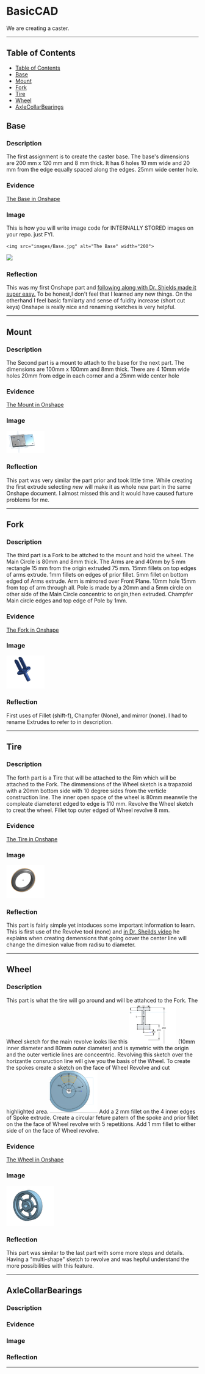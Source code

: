 
# BasicCAD

We are creating a caster.

---
## Table of Contents
* [Table of Contents](#Table-of-Contents)
* [Base](#Base)
* [Mount](#Mount)
* [Fork](#Fork)
* [Tire](#Tire)
* [Wheel](#Wheel)
* [AxleCollarBearings](#AxleCollarBearings)

## Base

### Description

The first assignment is to create the caster base.  The base's dimensions are 200 mm x 120 mm and 8 mm thick.  It has 6 holes 10 mm wide and 20 mm from the edge equally spaced along the edges. 25mm wide center hole.

### Evidence
[The Base in Onshape](https://cvilleschools.onshape.com/documents/220e283b758f19cc0b5e016e/w/b99eaa03907efb32ba77c17f/e/48e37ca861b914e94113693a)

### Image
This is how you will write image code for INTERNALLY STORED images on your repo.   just FYI.
~~~
<img src="images/Base.jpg" alt="The Base" width="200">
~~~
<img src="https://github.com/OneCHSEngr/BasicCAD/blob/master/images/Base.jpg" width="100">

### Reflection

This was my first Onshape part and [following along with Dr. Shields made it super easy.](https://www.youtube.com/watch?v=93BFUD-HAG8&feature=emb_title&scrlybrkr=5670f0b4) To be honest,I don't feel that I learned any new things. On the otherhand I feel basic familarty and sense of fuidity increase (short cut keys)
Onshape is really nice and renaming sketches is very helpful. 

---


## Mount

### Description

The Second part is a mount to attach to the base for the next part. The dimensions are 100mm x 100mm and 8mm thick. There are 4 10mm wide holes 20mm from edge in each corner and a 25mm wide center hole

### Evidence

[The Mount in Onshape](https://cvilleschools.onshape.com/documents/220e283b758f19cc0b5e016e/w/b99eaa03907efb32ba77c17f/e/48e37ca861b914e94113693a)

### Image

<img src="https://github.com/lmcmind85/BasicCAD/blob/master/Images/Screenshot%202020-09-29%20at%2012.50.58%20PM.png?raw=true" width="100">


### Reflection

This part was very similar the part prior and took little time. While creating the first extrude selecting *new* will make it as whole new part in the same Onshape document. I almost missed this and it would have caused furture problems for me.

---


## Fork

### Description

The third part is a Fork to be attched to the mount and hold the wheel. The Main Circle is 80mm and 8mm thick. The Arms are and 40mm by 5 mm rectangle 15 mm from the origin extruded 75 mm. 15mm fillets on top edges of arms extrude. 1mm fillets on edges of prior fillet. 5mm fillet on bottom edged of Arms extrude. Arm is mirrored over Front Plane. 10mm hole 15mm from top of arm through all. Pole is made by a 20mm and a 5mm circle on other side of the Main Circle concentric to origin,then extruded. Champfer Main circle edges and top edge of Pole by 1mm.

### Evidence

[The Fork in Onshape](https://cvilleschools.onshape.com/documents/220e283b758f19cc0b5e016e/w/b99eaa03907efb32ba77c17f/e/48e37ca861b914e94113693a)

### Image

<img src="https://github.com/lmcmind85/BasicCAD/blob/master/Images/Screenshot%202020-10-05%20at%207.10.36%20PM.png?raw=true" width="100">

### Reflection

First uses of Fillet (shift-f), Champfer (None), and mirror (none). I had to rename Extrudes to refer to in description.

---


## Tire

### Description

The forth part is a Tire that will be attached to the Rim which will be attached to the Fork. The dimmensions of the Wheel sketch is a trapazoid with a 20mm bottom side with 10 degree sides from the verticle construction line. The inner open space of the wheel is 80mm meanwile the compleate diameteret edged to edge is 110 mm. Revolve the Wheel sketch to creat the wheel. Fillet top outer edged of Wheel revolve 8 mm.

### Evidence

[The Tire in Onshape](https://cvilleschools.onshape.com/documents/0dfb53462fa7bac6dd9b1cba/w/e64599195b87f42e072fdcdf/e/33baf676d790845be69aecf8)

### Image

<img src="https://github.com/lmcmind85/BasicCAD/blob/master/Images/Screenshot%202020-10-06%20at%2010.59.43%20AM.png?raw=true" width="100">

### Reflection

This part is fairly simple yet intoduces some important information to learn. This is first use of the Revolve tool (none) and  [in Dr. Sheilds video](https://www.youtube.com/watch?time_continue=181&v=ReEGioIYSus&feature=emb_title) he explains when creating demensions that going oover the center line will change the dimesion value from radisu to diameter.
 
---


## Wheel

### Description

This part is what the tire will go around and will be attahced to the Fork. The Wheel sketch for the main revolve looks like this <img src="https://github.com/lmcmind85/BasicCAD/blob/master/Images/Screenshot%202020-10-13%20at%2011.01.46%20AM.png?raw=true" width="125"> (10mm inner diameter and 80mm outer diameter) and is symetric with the origin and the outer verticle lines are conceentric. Revolving this sketch over the horizantle consruction line will give you the basis of the Wheel. To create the spokes create a sketch on the face of Wheel Revolve and cut highlighted area. <img src="https://github.com/lmcmind85/BasicCAD/blob/master/Images/Screenshot%202020-10-13%20at%2011.39.52%20AM.png?raw=true" width="125">  Add a 2 mm fillet on the 4 inner edges of Spoke extrude. Create a circular feture patern of the spoke and prior fillet on the the face of Wheel revolve with 5 repetitions. Add 1 mm fillet to either side of on the face of Wheel revolve.

### Evidence

[The Wheel in Onshape](https://cvilleschools.onshape.com/documents/220e283b758f19cc0b5e016e/w/b99eaa03907efb32ba77c17f/e/48e37ca861b914e94113693a)


### Image

<img src="https://github.com/lmcmind85/BasicCAD/blob/master/Images/Screenshot%202020-10-13%20at%2012.22.32%20PM.png?raw=true" width="125">

### Reflection

This part was similar to the last part with some more steps and details. Having a "multi-shape" sketch to revolve and was hepful understand the more possibilities with this feature. 

---


## AxleCollarBearings

### Description

### Evidence

### Image

### Reflection

---


